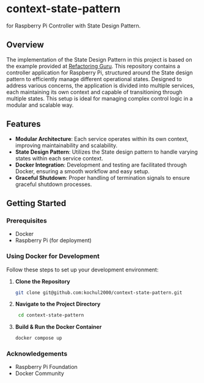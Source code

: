 # context-state-pattern
for Raspberry Pi Controller with State Design Pattern.

## Overview
The implementation of the State Design Pattern in this project is based on the example provided at [Refactoring Guru](https://refactoring.guru/design-patterns/state/python/example).
This repository contains a controller application for Raspberry Pi, structured around the State design pattern to efficiently manage different operational states. Designed to address various concerns, the application is divided into multiple services, each maintaining its own context and capable of transitioning through multiple states. This setup is ideal for managing complex control logic in a modular and scalable way.

## Features
- **Modular Architecture**: Each service operates within its own context, improving maintainability and scalability.
- **State Design Pattern**: Utilizes the State design pattern to handle varying states within each service context.
- **Docker Integration**: Development and testing are facilitated through Docker, ensuring a smooth workflow and easy setup.
- **Graceful Shutdown**: Proper handling of termination signals to ensure graceful shutdown processes.

## Getting Started

### Prerequisites
- Docker
- Raspberry Pi (for deployment)

### Using Docker for Development
Follow these steps to set up your development environment:

1. **Clone the Repository**
   ```sh
   git clone git@github.com:kochul2000/context-state-pattern.git
   ```
2. **Navigate to the Project Directory**
   ```sh
    cd context-state-pattern
   ```
1. **Build & Run the Docker Container**
   ```sh
   docker compose up
   ```

### Acknowledgements
* Raspberry Pi Foundation
* Docker Community
